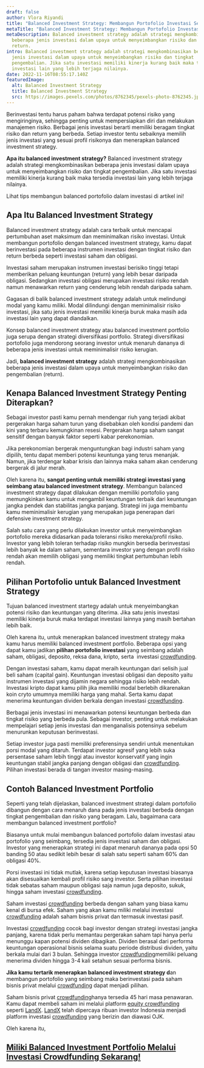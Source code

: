 ```yaml
---
draft: false
author: Vlora Riyandi
title: "Balanced Investment Strategy: Membangun Portofolio Investasi Seimbang "
metaTitle: "Balanced Investment Strategy: Membangun Portofolio Investasi Seimbang "
metaDescription: Balanced investment strategy adalah strategi mengkombinasikan
  beberapa jenis investasi dalam upaya untuk menyeimbangkan risiko dan tingkat
  return.
intro: Balanced investment strategy adalah strategi mengkombinasikan beberapa
  jenis investasi dalam upaya untuk menyeimbangkan risiko dan tingkat
  pengembalian. Jika satu investasi memiliki kinerja kurang baik maka tersedia
  investasi lain yang lebih terjaga nilainya.
date: 2022-11-16T08:55:17.140Z
featuredImage:
  alt: Balanced Investment Strategy
  title: Balanced Investment Strategy
  src: https://images.pexels.com/photos/8762345/pexels-photo-8762345.jpeg?auto=compress&cs=tinysrgb&w=1260&h=750&dpr=2
---
```

Berinvestasi tentu harus paham bahwa terdapat potensi risiko yang mengiringinya, sehingga penting untuk mempersiapkan diri dan melakukan manajemen risiko. Berbagai jenis investasi berarti memiliki beragam tingkat risiko dan return yang berbeda. Setiap investor tentu sebaiknya memilih jenis investasi yang sesuai profil risikonya dan menerapkan balanced investment strategy.

**Apa itu balanced investment strategy?** Balanced investment strategy adalah strategi mengkombinasikan beberapa jenis investasi dalam upaya untuk menyeimbangkan risiko dan tingkat pengembalian. Jika satu investasi memiliki kinerja kurang baik maka tersedia investasi lain yang lebih terjaga nilainya.

Lihat tips membangun balanced portofolio dalam investasi di artikel ini!

## Apa Itu Balanced Investment Strategy

Balanced investment strategy adalah cara terbaik untuk mencapai pertumbuhan aset maksimum dan meminimalkan risiko investasi. Untuk membangun portofolio dengan balanced investment strategy, kamu dapat berinvestasi pada beberapa instrumen investasi dengan tingkat risiko dan return berbeda seperti investasi saham dan obligasi. 

Investasi saham merupakan instrumen investasi berisiko tinggi tetapi memberikan peluang keuntungan (return) yang lebih besar daripada obligasi. Sedangkan investasi obligasi merupakan investasi risiko rendah namun menawarkan return yang cenderung lebih rendah daripada saham. 

Gagasan di balik balanced investment strategy adalah untuk melindungi modal yang kamu miliki. Modal dilindungi dengan meminimalisir risiko investasi, jika satu jenis investasi memiliki kinerja buruk maka masih ada investasi lain yang dapat diandalkan. 

Konsep balanced investment strategy atau balanced investment portfolio juga serupa dengan strategi diversifikasi portfolio. Strategi diversifikasi portofolio juga mendorong seorang investor untuk menaruh dananya di beberapa jenis investasi untuk meminimalisir risiko kerugian.

Jadi, **balanced investment strategy** adalah strategi mengkombinasikan beberapa jenis investasi dalam upaya untuk menyeimbangkan risiko dan pengembalian (return).

## Kenapa Balanced Investment Strategy Penting Diterapkan?

Sebagai investor pasti kamu pernah mendengar riuh yang terjadi akibat pergerakan harga saham turun yang disebabkan oleh kondisi pandemi dan kini yang terbaru kemungkinan resesi. Pergerakan harga saham sangat sensitif dengan banyak faktor seperti kabar perekonomian. 

Jika perekonomian bergerak menguntungkan bagi industri saham yang dipilih, tentu dapat memberi potensi keuntunga yang terus menanjak. Namun, jika terdengar kabar krisis dan lainnya maka saham akan cenderung bergerak di jalur merah.

Oleh karena itu, **sangat penting untuk memiliki strategi investasi yang seimbang atau balanced investment strategy**. Membangun balanced investment strategy dapat dilakukan dengan memiliki portofolio yang memungkinkan kamu untuk mengambil keuntungan terbaik dari keuntungan jangka pendek dan stabilitas jangka panjang. Strategi ini juga membantu kamu meminimalisir kerugian yang merupakan juga penerapan dari defensive investment strategy.

Salah satu cara yang perlu dilakukan investor untuk menyeimbangkan portofolio mereka didasarkan pada toleransi risiko mereka/profil risiko. Investor yang lebih toleran terhadap risiko mungkin bersedia berinvestasi lebih banyak ke dalam saham, sementara investor yang dengan profil risiko rendah akan memilih obligasi yang memiliki tingkat pertumbuhan lebih rendah. 

## Pilihan Portofolio untuk Balanced Investment Strategy

Tujuan balanced investment startegy adalah untuk menyeimbangkan potensi risiko dan keuntungan yang diterima. Jika satu jenis investasi memiliki kinerja buruk maka terdapat investasi lainnya yang masih bertahan lebih baik.

Oleh karena itu, untuk menerapkan balanced investment strategy maka kamu harus memiliki balanced investment portfolio. Beberapa opsi yang dapat kamu jadikan **pilihan portofolio investasi** yang seimbang adalah saham, obligasi, deposito, reksa dana, kripto, serta  investasi [crowdfunding](https://landx.id/).

Dengan investasi saham, kamu dapat meraih keuntungan dari selisih jual beli saham (capital gain). Keuntungan investasi obligasi dan deposito yaitu instrumen investasi yang dijamin negara sehingga risiko lebih rendah. Investasi kripto dapat kamu pilih jika memiliki modal berlebih dikarenakan koin cryto umumnya memiliki harga yang mahal. Serta kamu dapat menerima keuntungan dividen berkala dengan investasi [crowdfunding](https://landx.id/).

Berbagai jenis investasi ini menawarkan potensi keuntungan berbeda dan tingkat risiko yang berbeda pula. Sebagai investor, penting untuk melakukan mempelajari setiap jenis investasi dan menganalisis potensinya sebelum menurunkan keputusan berinvestasi.

Setiap investor juga pasti memiliki preferensinya sendiri untuk menentukan porsi modal yang ditaruh. Terdapat investor agresif yang lebih suka persentase saham lebih tinggi atau investor konservatif yang ingin keuntungan stabil jangka panjang dengan obligasi dan [crowdfunding](https://landx.id/). Pilihan investasi berada di tangan investor masing-masing.

## Contoh Balanced Investment Portfolio

Seperti yang telah dijelaskan, balanced investment strategi dalam portofolio dibangun dengan cara menaruh dana pada jenis investasi berbeda dengan tingkat pengembalian dan risiko yang beragam. Lalu, bagaimana cara membangun balanced investment portfolio?

Biasanya untuk mulai membangun balanced portofolio dalam investasi atau portofolio yang seimbang, tersedia jenis investasi saham dan obligasi. Investor yang menerapkan strategi ini dapat menaruh dananya pada opsi 50 banding 50 atau sedikit lebih besar di salah satu seperti saham 60% dan obligasi 40%.

Porsi investasi ini tidak mutlak, karena setiap keputusan investasi biasanya akan disesuaikan kembali profil risiko sang investor. Serta pilihan investasi tidak sebatas saham maupun obligasi saja namun juga deposito, sukuk, hingga saham investasi [crowdfunding](https://landx.id/).

Saham investasi [crowdfunding](https://landx.id/) berbeda dengan saham yang biasa kamu kenal di bursa efek. Saham yang akan kamu miliki melalui investasi [crowdfunding](https://landx.id/) adalah saham bisnis privat dan termasuk investasi pasif. 

Investasi [crowdfunding](https://landx.id/) cocok bagi investor dengan strategi investasi jangka panjang, karena tidak perlu memantau pergerakan saham tapi hanya perlu menunggu kapan potensi dividen dibagikan. Dividen berasal dari performa keuntungan operasional bisnis selama suatu periode distribusi dividen, yaitu berkala mulai dari 3 bulan. Sehingga investor [crowdfunding](https://landx.id/)memiliki peluang menerima dividen hingga 3-4 kali setahun sesuai performa bisnis.

**Jika kamu tertarik menerapkan balanced investment strategy d**an membangun portofolio yang seimbang maka berinvestasi pada saham bisnis privat melalui [crowdfunding](https://landx.id/) dapat menjadi pilihan. 

Saham bisnis privat [crowdfunding](https://landx.id/)hanya tersedia 45 hari masa penawaran. Kamu dapat membeli saham ini melalui platform [equity crowdfunding](https://landx.id/) seperti [LandX](https://landx.id/). [LandX](https://landx.id/) telah dipercaya ribuan investor Indonesia menjadi platform investasi [crowdfunding](https://landx.id/) yang berizin dan diawasi OJK.

Oleh karena itu, 

## [Miliki Balanced Investment Portfolio Melalui Investasi Crowdfunding Sekarang!](https://app.landx.id/?utm_source=Organic+Page&utm_medium=Content+Blog&utm_campaign=BlogLandX&utm_id=Blog)